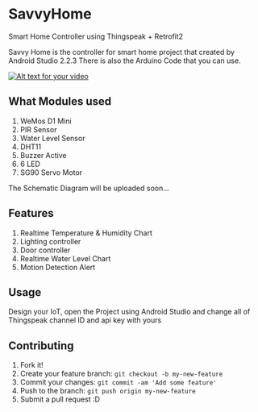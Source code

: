 # SavvyHome
Smart Home Controller using Thingspeak + Retrofit2

Savvy Home is the controller for smart home project that created by Android Studio 2.2.3
There is also the Arduino Code that you can use.

[![Alt text for your video](http://img.youtube.com/vi/Zm5zTYciLhA/0.jpg)](https://www.youtube.com/watch?v=Zm5zTYciLhA&feature=youtu.be)

## What Modules used
1. WeMos D1 Mini
2. PIR Sensor
3. Water Level Sensor
4. DHT11
5. Buzzer Active
6. 6 LED
7. SG90 Servo Motor

The Schematic Diagram will be uploaded soon...

## Features
1. Realtime Temperature & Humidity Chart
2. Lighting controller
3. Door controller
4. Realtime Water Level Chart
5. Motion Detection Alert

## Usage
Design your IoT, open the Project using Android Studio and change all of Thingspeak channel ID and api key with yours

## Contributing
1. Fork it!
2. Create your feature branch: `git checkout -b my-new-feature`
3. Commit your changes: `git commit -am 'Add some feature'`
4. Push to the branch: `git push origin my-new-feature`
5. Submit a pull request :D
